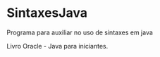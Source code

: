 # SintaxesJava
Programa para auxiliar no uso de sintaxes em java

Livro Oracle - Java para iniciantes.
